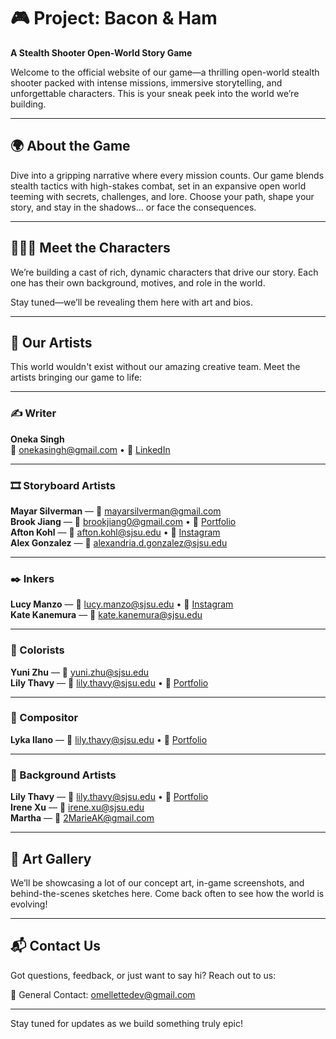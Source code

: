 # 🎮 Project: Bacon & Ham

**A Stealth Shooter Open-World Story Game**

Welcome to the official website of our game—a thrilling open-world stealth shooter packed with intense missions, immersive storytelling, and unforgettable characters. This is your sneak peek into the world we’re building.

---

## 🌍 About the Game

Dive into a gripping narrative where every mission counts. Our game blends stealth tactics with high-stakes combat, set in an expansive open world teeming with secrets, challenges, and lore. Choose your path, shape your story, and stay in the shadows... or face the consequences.

---

## 🧑‍🤝‍🧑 Meet the Characters

We’re building a cast of rich, dynamic characters that drive our story. Each one has their own background, motives, and role in the world.

Stay tuned—we’ll be revealing them here with art and bios.

---

## 🎨 Our Artists

This world wouldn't exist without our amazing creative team. Meet the artists bringing our game to life:

---

### ✍️ Writer  
**Oneka Singh**  
📧 onekasingh@gmail.com • 🔗 [LinkedIn](https://www.linkedin.com/in/oneka-singh-924360296/)

---

### 🎞️ Storyboard Artists  
**Mayar Silverman** — 📧 mayarsilverman@gmail.com  
**Brook Jiang** — 📧 brookjiang0@gmail.com • 🔗 [Portfolio](https://brookriver.carrd.co/)  
**Afton Kohl** — 📧 afton.kohl@sjsu.edu • 🔗 [Instagram](https://www.instagram.com/aftiroonni/)  
**Alex Gonzalez** — 📧 alexandria.d.gonzalez@sjsu.edu

---

### ✒️ Inkers  
**Lucy Manzo** — 📧 lucy.manzo@sjsu.edu • 🔗 [Instagram](https://www.instagram.com/slightlyghoulish)  
**Kate Kanemura** — 📧 kate.kanemura@sjsu.edu

---

### 🎨 Colorists  
**Yuni Zhu** — 📧 yuni.zhu@sjsu.edu  
**Lily Thavy** — 📧 lily.thavy@sjsu.edu • 🔗 [Portfolio](https://lilythavy.weebly.com/)

---

### 🧩 Compositor  
**Lyka Ilano** — 📧 lily.thavy@sjsu.edu • 🔗 [Portfolio](https://gummymela.carrd.co/)

---

### 🌆 Background Artists  
**Lily Thavy** — 📧 lily.thavy@sjsu.edu • 🔗 [Portfolio](https://lilythavy.weebly.com/)  
**Irene Xu** — 📧 irene.xu@sjsu.edu  
**Martha** — 📧 2MarieAK@gmail.com


---

## 📸 Art Gallery

We’ll be showcasing a lot of our concept art, in-game screenshots, and behind-the-scenes sketches here. Come back often to see how the world is evolving!

---

## 📬 Contact Us

Got questions, feedback, or just want to say hi? Reach out to us:

📧 General Contact: omellettedev@gmail.com

---

Stay tuned for updates as we build something truly epic!
